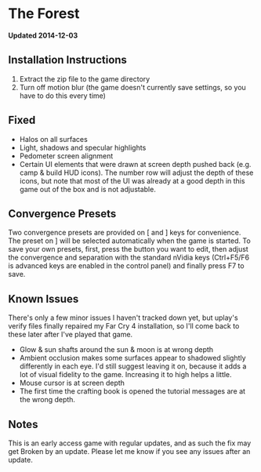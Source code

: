 The Forest
==========

**Updated 2014-12-03**

Installation Instructions
-------------------------
1. Extract the zip file to the game directory
2. Turn off motion blur (the game doesn't currently save settings, so you have
   to do this every time)

Fixed
-----
- Halos on all surfaces
- Light, shadows and specular highlights
- Pedometer screen alignment
- Certain UI elements that were drawn at screen depth pushed back (e.g. camp &
  build HUD icons). The number row will adjust the depth of these icons, but
  note that most of the UI was already at a good depth in this game out of the
  box and is not adjustable.

Convergence Presets
-------------------
Two convergence presets are provided on [ and ] keys for convenience. The
preset on ] will be selected automatically when the game is started. To save
your own presets, first, press the button you want to edit, then adjust the
convergence and separation with the standard nVidia keys (Ctrl+F5/F6 is
advanced keys are enabled in the control panel) and finally press F7 to save.

Known Issues
------------
There's only a few minor issues I haven't tracked down yet, but uplay's verify
files finally repaired my Far Cry 4 installation, so I'll come back to these
later after I've played that game.

- Glow & sun shafts around the sun & moon is at wrong depth
- Ambient occlusion makes some surfaces appear to shadowed slightly differently
  in each eye. I'd still suggest leaving it on, because it adds a lot of visual
  fidelity to the game. Increasing it to high helps a little.
- Mouse cursor is at screen depth
- The first time the crafting book is opened the tutorial messages are at the
  wrong depth.

Notes
-----
This is an early access game with regular updates, and as such the fix may get
Broken by an update. Please let me know if you see any issues after an update.
